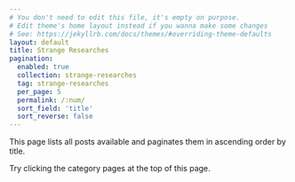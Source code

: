 ```yaml
---
# You don't need to edit this file, it's empty on purpose.
# Edit theme's home layout instead if you wanna make some changes
# See: https://jekyllrb.com/docs/themes/#overriding-theme-defaults
layout: default
title: Strange Researches
pagination: 
  enabled: true
  collection: strange-researches
  tag: strange-researches
  per_page: 5
  permalink: /:num/
  sort_field: 'title'
  sort_reverse: false
---
```



<p>This page lists all posts available and paginates them in ascending order by title.</p>


<p>Try clicking the category pages at the top of this page.</p>